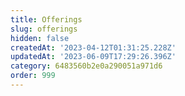 ```yaml
---
title: Offerings
slug: offerings
hidden: false
createdAt: '2023-04-12T01:31:25.228Z'
updatedAt: '2023-06-09T17:29:26.396Z'
category: 6483560b2e0a290051a971d6
order: 999
---
```

